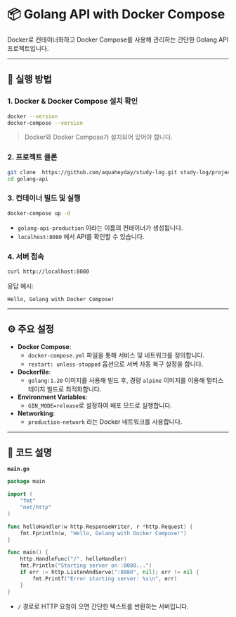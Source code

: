 # 📦 Golang API with Docker Compose

Docker로 컨테이너화하고 Docker Compose를 사용해 관리하는 간단한 Golang API 프로젝트입니다.

---

## 🚀 실행 방법

### 1. Docker & Docker Compose 설치 확인

```bash
docker --version
docker-compose --version
```

> Docker와 Docker Compose가 설치되어 있어야 합니다.

### 2. 프로젝트 클론

```bash
git clone  https://github.com/aquaheyday/study-log.git study-log/projects/docker/golang-api/
cd golang-api
```

### 3. 컨테이너 빌드 및 실행

```bash
docker-compose up -d
```

- `golang-api-production` 이라는 이름의 컨테이너가 생성됩니다.
- `localhost:8080` 에서 API를 확인할 수 있습니다.

### 4. 서버 접속

```bash
curl http://localhost:8080
```

응답 예시:

```text
Hello, Golang with Docker Compose!
```

---

## ⚙️ 주요 설정

- **Docker Compose**:
  - `docker-compose.yml` 파일을 통해 서비스 및 네트워크를 정의합니다.
  - `restart: unless-stopped` 옵션으로 서버 자동 복구 설정을 합니다.
- **Dockerfile**:
  - `golang:1.20` 이미지를 사용해 빌드 후, 경량 `alpine` 이미지를 이용해 멀티스테이지 빌드로 최적화합니다.
- **Environment Variables**:
  - `GIN_MODE=release`로 설정하여 배포 모드로 실행합니다.
- **Networking**:
  - `production-network` 라는 Docker 네트워크를 사용합니다.

---

## 📄 코드 설명

**`main.go`**

```go
package main

import (
	"fmt"
	"net/http"
)

func helloHandler(w http.ResponseWriter, r *http.Request) {
	fmt.Fprintln(w, "Hello, Golang with Docker Compose!")
}

func main() {
	http.HandleFunc("/", helloHandler)
	fmt.Println("Starting server on :8080...")
	if err := http.ListenAndServe(":8080", nil); err != nil {
		fmt.Printf("Error starting server: %s\n", err)
	}
}
```

- `/` 경로로 HTTP 요청이 오면 간단한 텍스트를 반환하는 서버입니다.
